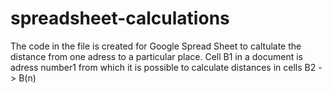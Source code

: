 # spreadsheet-calculations
The code in the file is created for Google Spread Sheet to caltulate the distance from one adress to a particular place. 
Cell B1 in a document is adress number1 from which it is possible to calculate distances in cells B2 -> B(n)
